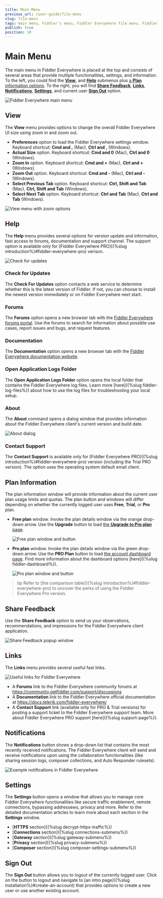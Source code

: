 ```yaml
---
title: Main Menu
previous_url: /user-guide/file-menu
slug: file-menu
tags: main menu, Fiddler's menu, Fiddler Everywhere file menu, Fiddler Everywhere help menu
publish: true
position: 10
---
```


# Main Menu

The main menu in Fiddler Everywhere is placed at the top and consists of several areas that provide multiple functionalities, settings, and information. To the left, you could find the [**View**](#view), and [**Help**](#help) submenus plus [a **Plan** information options](#plan-information). To the right, you will find [**Share Feedback**](#share-feedback), [**Links**](#links), [**Notifications**](#notifications), [**Settings**](#settings), and current user [**Sign Out**](#sign-out) option.

![Fiddler Everywhere main menu](../images/menu/main-menu-all.png)


## View

The **View** menu provides options to change the overall Fiddler Everywhere UI size using zoom in and zoom out.

- **Preferences** option to load the Fiddler Everywhere settings window. Keyboard shortcut: __Cmd and ,__ (Mac), __Ctrl and ,__ (Windows). 
- **Actual Size** option. Keyboard shortcut: __Cmd and 0__ (Mac), __Ctrl and 0__ (Windows). 
- **Zoom In** option. Keyboard shortcut: __Cmd and +__ (Mac), __Ctrl and +__ (Windows). 
- **Zoom Out** option. Keyboard shortcut: __Cmd and -__ (Mac), __Ctrl and -__ (Windows). 
- **Select Previous Tab** option. Keyboard shortcut: __Ctrl, Shift and Tab__ (Mac), __Ctrl, Shift and Tab__ (Windows). 
- **Select Next Tab** option. Keyboard shortcut: __Ctrl and Tab__ (Mac), __Ctrl and Tab__ (Windows). 

![View menu with zoom options](../images/menu/main-menu-view.png)

## Help

The **Help** menu provides several options for version update and information, fast access to forums, documentation and support channel. The support option is available only for [Fiddler Everywhere PRO]({%slug introduction%}#fiddler-everywhere-pro) verison.

![Check for updates](../images/menu/menu-help-update.png)

### Check for Updates

The **Check For Updates** option contacts a web service to determine whether this is the latest version of Fiddler. If not, you can choose to install the newest version immediately or on Fiddler Everywhere next start.

### Forums

The **Forums** option opens a new browser tab with the [Fiddler Everywhere forums portal](https://community.getfiddler.com/support/discussions). Use the forums to search for information about possible use cases, report issues and bugs, and request features.

### Documentation

The **Documentation** option opens a new browser tab with the [Fiddler Everywhere documentation website](https://docs.telerik.com/fiddler-everywhere/).

### Open Application Logs Folder

The **Open Application Logs Folder** option opens the local folder that contains the Fiddler Everywhere log files. Learn more [here]({%slug fiddler-log-files%}) about how to use the log files for troubleshooting your local setup.

### About

The **About** command opens a dialog window that provides information about the Fiddler Everywhere client's current version and build date.

![About dialog](../images/menu/menu-help-about.png)


### Contact Support

The **Contact Support** is available only for [Fiddler Everywhere PRO]({%slug introduction%}#fiddler-everywhere-pro) version (including the Trial PRO version). The option uses the operating system default email client.

## Plan Information

The plan information window will provide information about the current user plan usage limits and quotas. The plan button and windows will differ depending on whether the currently logged user uses **Free**, **Trial**, or **Pro** plan. 

- **Free plan** window. Invoke the plan details window via the orange drop-down arrow. Use the **Upgrade** button to load [the **Upgrade to Pro plan** page](https://dashboard.getfiddler.com/purchase?source=fe).

    ![Free plan window and button](../images/menu/free-plan-window.png)

- **Pro plan** window. Invoke the plan details window via the green drop-down arrow. Use the **PRO Plan** button to load [the account dashboard page](https://dashboard.getfiddler.be/myaccount). Find more information about the dashboard options [here]({%slug fiddler-dashboard%}).

    ![Pro plan window and button](../images/menu/pro-plan-window.png)

>tip Refer to [the comparison table]({%slug introduction%}#fiddler-everywhere-pro) to uncover the perks of using the Fiddler Everywhere Pro version.


## Share Feedback

Use the **Share Feedback** option to send us your observations, recommendations, and impressions for the Fiddler Everywhere client application.

![Share Feedback popup window](../images/menu/share-feedback.png)


## Links

The **Links** menu provides several useful fast links.

![Useful links for Fiddler Everywhere](../images/menu/menu-all-links.png)

- A **Forums** link to the Fiddler Everywhere community forums at https://community.getfiddler.com/support/discussions
- A **Documentation** link to the Fiddler Everywhere official documentation at https://docs.telerik.com/fiddler-everywhere/
- A **Contact Support** link (available only for PRO & Trial versions) for posting a support ticket to the Fiddler Everywhere support team. More about Fiddler Everywhere PRO support [here]({%slug support-page%}).

## Notifications

The **Notifications** button shows a drop-down list that contains the most recently received notifications. The Fiddler Everywhere client will send and receive notifications upon using the collaboration functionalities (like sharing session logs, composer collections, and Auto Responder rulesets).

![Example notifications in Fiddler Everywhere](../images/menu/menu-notifications.png)

## Settings

The **Settings** button opens a window that allows you to manage core Fiddler Everywhere functionalities like secure traffic enablement, remote connections, bypassing addressews, privacy and more. Refer to the detailed documentation articles to learn more about each section in the **Settings** window.

- [**HTTPS** section]({%slug decrypt-https-traffic%})
- [**Connections** section]({%slug connections-submenu%})
- [**Gateway** section]({%slug gateway-submenu%})
- [**Privacy** section]({%slug privacy-submenu%})
- [**Composer** section]({%slug composer-settings-submenu%})

## Sign Out

The **Sign Out** button allows you to logout of the currently logged user. Click on the button to logout and navigate to [an intro page]({%slug installation%}#create-an-account) that provides options to create a new user or use another existing account.